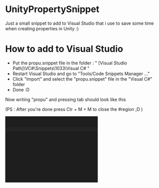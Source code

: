 # UnityPropertySnippet
Just a small snippet to add to Visual Studio that i use to save some time when creating properties in Unity :)

# How to add to Visual Studio
- Put the propu.snippet file in the folder : " [Visual Studio Path]\VC#\Snippets\1033\Visual C# "
- Restart Visual Studio and go to "Tools/Code Snippets Manager ..."
- Click "Import" and select the "propu.snippet" file in the "Visual C#" folder
- Done :D

Now writing "propu" and pressing tab should look like this

(PS : After you're done press Ctr + M + M to close the #region ;D )

![Alt text](Preview.gif)
